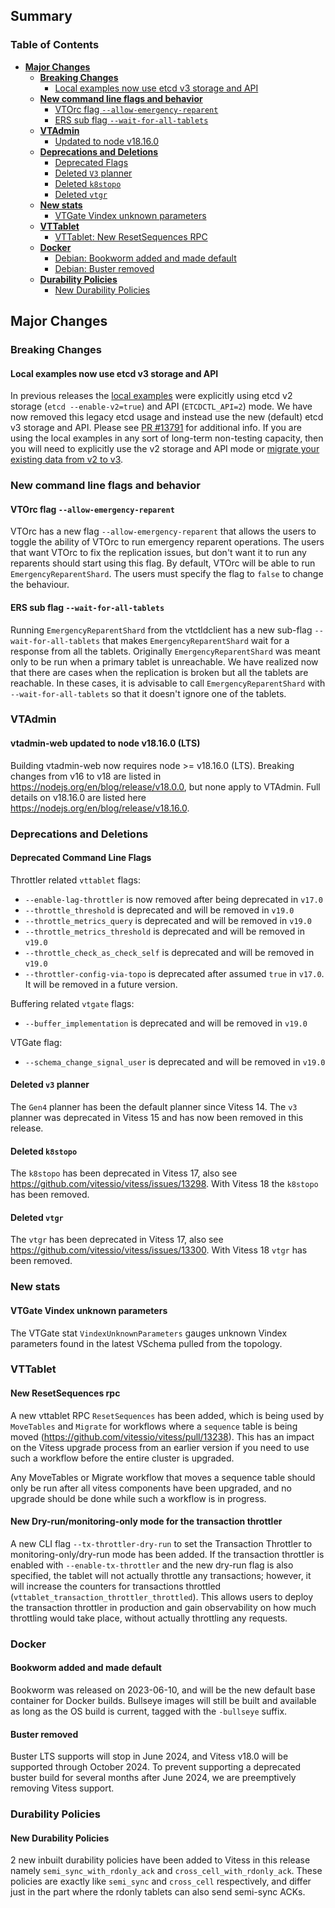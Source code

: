 ## Summary

### Table of Contents

- **[Major Changes](#major-changes)**
  - **[Breaking Changes](#breaking-changes)**
    - [Local examples now use etcd v3 storage and API](#local-examples-etcd-v3)
  - **[New command line flags and behavior](#new-flag)**
    - [VTOrc flag `--allow-emergency-reparent`](#new-flag-toggle-ers)
    - [ERS sub flag `--wait-for-all-tablets`](#new-ers-subflag)
  - **[VTAdmin](#vtadmin)**
    - [Updated to node v18.16.0](#update-node)
  - **[Deprecations and Deletions](#deprecations-and-deletions)**
    - [Deprecated Flags](#deprecated-flags)
    - [Deleted `V3` planner](#deleted-v3)
    - [Deleted `k8stopo`](#deleted-k8stopo)
    - [Deleted `vtgr`](#deleted-vtgr)
  - **[New stats](#new-stats)**
    - [VTGate Vindex unknown parameters](#vtgate-vindex-unknown-parameters)
  - **[VTTablet](#vttablet)**
    - [VTTablet: New ResetSequences RPC](#vttablet-new-rpc-reset-sequences)
  - **[Docker](#docker)**
    - [Debian: Bookworm added and made default](#debian-bookworm)
    - [Debian: Buster removed](#debian-buster)
  - **[Durability Policies](#durability-policies)**
    - [New Durability Policies](#new-durability-policies)

## <a id="major-changes"/>Major Changes

### <a id="breaking-changes"/>Breaking Changes

#### <a id="local-examples-etcd-v3"/>Local examples now use etcd v3 storage and API
In previous releases the [local examples](https://github.com/vitessio/vitess/tree/main/examples/local) were
explicitly using etcd v2 storage (`etcd --enable-v2=true`) and API (`ETCDCTL_API=2`) mode. We have now
removed this legacy etcd usage and instead use the new (default) etcd v3 storage and API. Please see
[PR #13791](https://github.com/vitessio/vitess/pull/13791) for additional info. If you are using the local
examples in any sort of long-term non-testing capacity, then you will need to explicitly use the v2 storage
and API mode or [migrate your existing data from v2 to v3](https://etcd.io/docs/v3.5/tutorials/how-to-migrate/).

### <a id="new-flag"/>New command line flags and behavior

#### <a id="new-flag-toggle-ers"/>VTOrc flag `--allow-emergency-reparent`

VTOrc has a new flag `--allow-emergency-reparent` that allows the users to toggle the ability of VTOrc to run emergency
reparent operations. The users that want VTOrc to fix the replication issues, but don't want it to run any reparents
should start using this flag. By default, VTOrc will be able to run `EmergencyReparentShard`. The users must specify the
flag to `false` to change the behaviour.

#### <a id="new-ers-subflag"/>ERS sub flag `--wait-for-all-tablets`

Running `EmergencyReparentShard` from the vtctldclient has a new sub-flag `--wait-for-all-tablets` that makes `EmergencyReparentShard` wait 
for a response from all the tablets. Originally `EmergencyReparentShard` was meant only to be run when a primary tablet is unreachable.
We have realized now that there are cases when the replication is broken but all the tablets are reachable. In these cases, it is advisable to 
call `EmergencyReparentShard` with `--wait-for-all-tablets` so that it doesn't ignore one of the tablets.

### <a id="vtadmin"/>VTAdmin

#### <a id="updated-node"/>vtadmin-web updated to node v18.16.0 (LTS)

Building vtadmin-web now requires node >= v18.16.0 (LTS). Breaking changes from v16 to v18 are listed
in https://nodejs.org/en/blog/release/v18.0.0, but none apply to VTAdmin. Full details on v18.16.0 are listed
here https://nodejs.org/en/blog/release/v18.16.0.

### <a id="deprecations-and-deletions"/>Deprecations and Deletions

#### <a id="deprecated-flags"/>Deprecated Command Line Flags

Throttler related `vttablet` flags:

- `--enable-lag-throttler` is now removed after being deprecated in `v17.0`
- `--throttle_threshold` is deprecated and will be removed in `v19.0`
- `--throttle_metrics_query` is deprecated and will be removed in `v19.0`
- `--throttle_metrics_threshold` is deprecated and will be removed in `v19.0`
- `--throttle_check_as_check_self` is deprecated and will be removed in `v19.0`
- `--throttler-config-via-topo` is deprecated after assumed `true` in `v17.0`. It will be removed in a future version.

Buffering related `vtgate` flags:

- `--buffer_implementation` is deprecated and will be removed in `v19.0`

VTGate flag:

- `--schema_change_signal_user` is deprecated and will be removed in `v19.0`

#### <a id="deleted-v3"/>Deleted `v3` planner

The `Gen4` planner has been the default planner since Vitess 14. The `v3` planner was deprecated in Vitess 15 and has now been removed in this release.

#### <a id="deleted-k8stopo"/>Deleted `k8stopo`

The `k8stopo` has been deprecated in Vitess 17, also see https://github.com/vitessio/vitess/issues/13298. With Vitess 18
the `k8stopo` has been removed.

#### <a id="deleted-vtgr"/>Deleted `vtgr`

The `vtgr` has been deprecated in Vitess 17, also see https://github.com/vitessio/vitess/issues/13300. With Vitess 18 `vtgr` has been removed.

### <a id="new-stats"/>New stats

#### <a id="vtgate-vindex-unknown-parameters"/>VTGate Vindex unknown parameters

The VTGate stat `VindexUnknownParameters` gauges unknown Vindex parameters found in the latest VSchema pulled from the topology.

### <a id="vttablet"/>VTTablet

#### <a id="vttablet-new-rpc-reset-sequences"/>New ResetSequences rpc

A new vttablet RPC `ResetSequences` has been added, which is being used by `MoveTables` and `Migrate` for workflows
where a `sequence` table is being moved (https://github.com/vitessio/vitess/pull/13238). This has an impact on the
Vitess upgrade process from an earlier version if you need to use such a workflow before the entire cluster is upgraded.

Any MoveTables or Migrate workflow that moves a sequence table should only be run after all vitess components have been
upgraded, and no upgrade should be done while such a workflow is in progress.

#### <a id="vttablet-tx-throttler-dry-run"/>New Dry-run/monitoring-only mode for the transaction throttler

A new CLI flag `--tx-throttler-dry-run` to set the Transaction Throttler to monitoring-only/dry-run mode has been added.
If the transaction throttler is enabled with `--enable-tx-throttler` and the new dry-run flag is also specified, the
tablet will not actually throttle any transactions; however, it will increase the counters for transactions throttled
(`vttablet_transaction_throttler_throttled`). This allows users to deploy the transaction throttler in production and
gain observability on how much throttling would take place, without actually throttling any requests.

### <a id="docker"/>Docker

#### <a id="debian-bookworm"/>Bookworm added and made default

Bookworm was released on 2023-06-10, and will be the new default base container for Docker builds.
Bullseye images will still be built and available as long as the OS build is current, tagged with the `-bullseye` suffix.

#### <a id="debian-buster"/>Buster removed

Buster LTS supports will stop in June 2024, and Vitess v18.0 will be supported through October 2024. 
To prevent supporting a deprecated buster build for several months after June 2024, we are preemptively
removing Vitess support.

### <a id="durability-policies"/>Durability Policies

#### <a id="new-durability-policies"/>New Durability Policies

2 new inbuilt durability policies have been added to Vitess in this release namely `semi_sync_with_rdonly_ack` and `cross_cell_with_rdonly_ack`. These policies are exactly like `semi_sync` and `cross_cell` respectively, and differ just in the part where the rdonly tablets can also send semi-sync ACKs. 